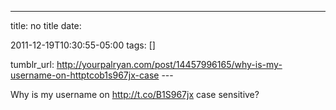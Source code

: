 ---
title: no title
date:

 2011-12-19T10:30:55-05:00 
tags:  []

tumblr_url:
http://yourpalryan.com/post/14457996165/why-is-my-username-on-httptcob1s967jx-case
\-\--

Why is my username on <http://t.co/B1S967jx> case sensitive?
